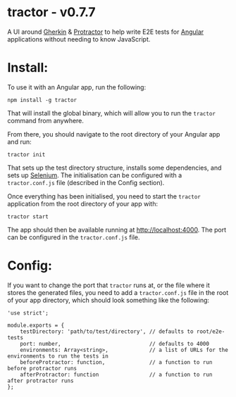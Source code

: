 # tractor - v0.7.7

A UI around [Gherkin](http://cukes.info/gherkin.html) & [Protractor](http://angular.github.io/protractor/) to help write E2E tests for [Angular](https://angularjs.org/) applications without needing to know JavaScript.

# Install:

To use it with an Angular app, run the following:

    npm install -g tractor

That will install the global binary, which will allow you to run the `tractor` command from anywhere.

From there, you should navigate to the root directory of your Angular app and run:

    tractor init

That sets up the test directory structure, installs some dependencies, and sets up [Selenium](http://www.seleniumhq.org/).
The initialisation can be configured with a `tractor.conf.js` file (described in the Config section).

Once everything has been initialised, you need to start the `tractor` application from the root directory of your app with:

    tractor start

The app should then be available running at [http://localhost:4000](http://localhost:4000). The port can be configured in the `tractor.conf.js` file.

# Config:

If you want to change the port that `tractor` runs at, or the file where it stores the generated files, you need to add a `tractor.conf.js` file in the root of your app directory, which should look something like the following:

    'use strict';

    module.exports = {
        testDirectory: 'path/to/test/directory', // defaults to root/e2e-tests
        port: number,                            // defaults to 4000
        environments: Array<string>,             // a list of URLs for the environments to run the tests in
        beforeProtractor: function,              // a function to run before protractor runs
        afterProtractor: function                // a function to run after protractor runs
    };
